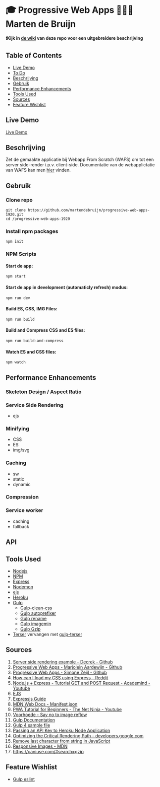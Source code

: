 # 🎓 Progressive Web Apps 👨🏻‍💻 Marten de Bruijn

**❗️Kijk in [de wiki](https://github.com/martendebruijn/progressive-web-apps-1920/wiki) van deze repo voor een uitgebreidere beschrijving**

## Table of Contents

- [Live Demo](#Live-Demo)
- [To Do](#To-Do)
- [Beschrijving](#Beschrijving)
- [Gebruik](#Gebruik)
- [Performance Enhancements ](#Performance-Enhancements)
- [Tools Used](#Tools-Used)
- [Sources](#Sources)
- [Feature Wishlist](#Feature-Wishlist)

## Live Demo

[Live Demo](https://pwa-marten-de-bruijn.herokuapp.com/)

## Beschrijving

Zet de gemaakte applicatie bij Webapp From Scratch (WAFS) om tot een server side-render i.p.v. client-side.
Documentatie van de webapplictatie van WAFS kan men [hier](https://github.com/martendebruijn/web-app-from-scratch-1920) vinden.

## Gebruik

### Clone repo

```
git clone https://github.com/martendebruijn/progressive-web-apps-1920.git
cd /progressive-web-apps-1920
```

### Install npm packages

```
npm init
```

### NPM Scripts

#### Start de app:

```
npm start
```

#### Start de app in development (automaticly refresh) modus:

```
npm run dev
```

#### Build ES, CSS, IMG Files:

```
npm run build
```

#### Build and Compress CSS and ES files:

```
npm run build-and-compress
```

#### Watch ES and CSS files:

```
npm watch
```

## Performance Enhancements

### Skeleton Design / Aspect Ratio

### Service Side Rendering

- ejs

### Minifying

- CSS
- ES
- img/svg

### Caching

- sw
- static
- dynamic

### Compression

### Service worker

- caching
- fallback

## API

## Tools Used

- [Nodejs](https://nodejs.org/en/)
- [NPM](https://www.npmjs.com/get-npm)
- [Express](https://www.npmjs.com/package/express)
- [Nodemon](https://www.npmjs.com/package/nodemon)
- [ejs](https://www.npmjs.com/package/ejs)
- [Heroku](https://www.heroku.com)
- [Gulp](https://gulpjs.com/)
  - [Gulp-clean-css](https://www.npmjs.com/package/gulp-clean-css)
  - [Gulp autoprefixer](https://www.npmjs.com/package/gulp-autoprefixer)
  - [Gulp rename](https://www.npmjs.com/package/gulp-rename)
  - [Gulp imagemin](https://www.npmjs.com/package/gulp-imagemin)
  - [Gulp Gzip](https://www.npmjs.com/package/gulp-gzip)
- [Terser](https://www.npmjs.com/package/terser) vervangen met [gulp-terser](https://www.npmjs.com/package/gulp-terser)

## Sources

1. [Server side rendering example - Decrek - Github](https://github.com/decrek/progressive-web-apps-1920/blob/master/examples/movies-example/server.js)
1. [Progressive Web Apps - Marjolein Aardewijn - Github](https://github.com/MarjoleinAardewijn/progressive-web-apps-1920/blob/master/docs/server.js)
1. [Progressive Web Apps - Simone Zeijl - Github](https://github.com/Zeijls/performance-matters-1819/blob/master/app.js)
1. [How can I load my CSS using Express - Reddit](https://www.reddit.com/r/webdev/comments/89gmg8/how_can_i_load_my_css_using_express/)
1. [Node.js + Express - Tutorial GET and POST Request - Academind - Youtube](https://www.youtube.com/watch?v=Sb8xyCa2p7A)
1. [EJS](https://www.npmjs.com/package/ejs)
1. [Expressjs Guide](https://expressjs.com/en/guide/routing.html)
1. [MDN Web Docs - Manifest.json](https://developer.mozilla.org/en-US/docs/Mozilla/Add-ons/WebExtensions/manifest.json)
1. [PWA Tutorial for Beginners - The Net Ninja - Youtube](https://www.youtube.com/watch?v=4XT23X0Fjfk&list=PL4cUxeGkcC9gTxqJBcDmoi5Q2pzDusSL7)
1. [Voorhoede - Say no to image reflow](https://www.voorhoede.nl/nl/blog/say-no-to-image-reflow/)
1. [Gulp Documentation](https://gulpjs.com/docs/en/getting-started/quick-start)
1. [Gulp 4 sample file](https://gist.github.com/jeromecoupe/0b807b0c1050647eb340360902c3203a)
1. [Passing an API Key to Heroku Node Application](https://sung.codes/blog/2017/09/09/passing-api-key-heroku-node-application/)
1. [Optimizing the Critical Rendering Path - developers.google.com](https://developers.google.com/web/fundamentals/performance/critical-rendering-path/optimizing-critical-rendering-path)
1. [Remove last character from string in JavaScript](https://tecadmin.net/remove-last-character-from-string-in-javascript/)
1. [Responsive Images - MDN](https://developer.mozilla.org/en-US/docs/Learn/HTML/Multimedia_and_embedding/Responsive_images)
1. https://caniuse.com/#search=gzip

## Feature Wishlist

- [Gulp eslint](https://www.npmjs.com/package/gulp-eslint)
  <!--
  <img data-src="//lh3.googleusercontent.com/slOCAknKd3RT1QosmVoqaMMMiUTqTv8jLWUFvJSSPbBkuaZrb7YV32dLN2z5eFUMaFEvNNZgcJTkhDRMWOGnome2dg=w200" data-srcset="//lh3.googleusercontent.com/slOCAknKd3RT1QosmVoqaMMMiUTqTv8jLWUFvJSSPbBkuaZrb7YV32dLN2z5eFUMaFEvNNZgcJTkhDRMWOGnome2dg=w300 300w,//lh3.googleusercontent.com/slOCAknKd3RT1QosmVoqaMMMiUTqTv8jLWUFvJSSPbBkuaZrb7YV32dLN2z5eFUMaFEvNNZgcJTkhDRMWOGnome2dg=w500 500w,//lh3.googleusercontent.com/slOCAknKd3RT1QosmVoqaMMMiUTqTv8jLWUFvJSSPbBkuaZrb7YV32dLN2z5eFUMaFEvNNZgcJTkhDRMWOGnome2dg=w800 800w,//lh3.googleusercontent.com/slOCAknKd3RT1QosmVoqaMMMiUTqTv8jLWUFvJSSPbBkuaZrb7YV32dLN2z5eFUMaFEvNNZgcJTkhDRMWOGnome2dg=w1000 1000w" alt="Willem II en zijn bruid Maria Stuart" sizes="(min-width: 1301px) calc(25vw - 60px), (min-width: 851px) calc(33.33vw - 40px), (min-width: 801px) calc(50vw - 40px), (min-width: 501px) calc(50vw - 20px), 100vw" class="lazy-image" src="//lh3.googleusercontent.com/slOCAknKd3RT1QosmVoqaMMMiUTqTv8jLWUFvJSSPbBkuaZrb7YV32dLN2z5eFUMaFEvNNZgcJTkhDRMWOGnome2dg=w200" srcset="//lh3.googleusercontent.com/slOCAknKd3RT1QosmVoqaMMMiUTqTv8jLWUFvJSSPbBkuaZrb7YV32dLN2z5eFUMaFEvNNZgcJTkhDRMWOGnome2dg=w300 300w,//lh3.googleusercontent.com/slOCAknKd3RT1QosmVoqaMMMiUTqTv8jLWUFvJSSPbBkuaZrb7YV32dLN2z5eFUMaFEvNNZgcJTkhDRMWOGnome2dg=w500 500w,//lh3.googleusercontent.com/slOCAknKd3RT1QosmVoqaMMMiUTqTv8jLWUFvJSSPbBkuaZrb7YV32dLN2z5eFUMaFEvNNZgcJTkhDRMWOGnome2dg=w800 800w,//lh3.googleusercontent.com/slOCAknKd3RT1QosmVoqaMMMiUTqTv8jLWUFvJSSPbBkuaZrb7YV32dLN2z5eFUMaFEvNNZgcJTkhDRMWOGnome2dg=w1000 1000w">

-->

